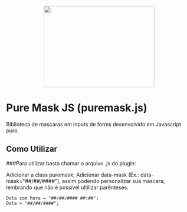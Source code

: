 <p align="center">
  <a href="http://romulobrasil.com">
    <img height="220" width="300" src="http://romulobrasil.com/wp-content/themes/romulobrasil.com/img/logo.png"/>
  </a>
</p>


Pure Mask JS (puremask.js)
==========

Biblioteca de mascaras em inputs de forms desenvolvido em Javascript puro. 


## Como Utilizar

###Para utilizar basta chamar o arquivo .js do plugin:

Adicionar a class puremask; Adicionar data-mask (Ex.: data-mask="##/##/####"), assim podendo personalizar sua mascara, lembrando que não é possível ultilizar parênteses.

```
Data com hora = "##/##/#### ##:##"; 
Data = "##/##/####";
```
